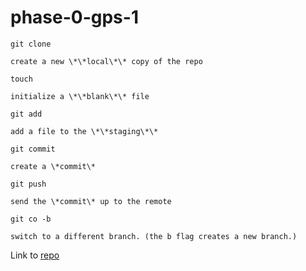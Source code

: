 # phase-0-gps-1

`git clone`

    create a new \*\*local\*\* copy of the repo

`touch`

    initialize a \*\*blank\*\* file

`git add`

    add a file to the \*\*staging\*\*

`git commit`

    create a \*commit\*

`git push`

    send the \*commit\* up to the remote

`git co -b`

    switch to a different branch. (the b flag creates a new branch.)

Link to [repo](https://github.com/egermani/phase-0-gps-1)
